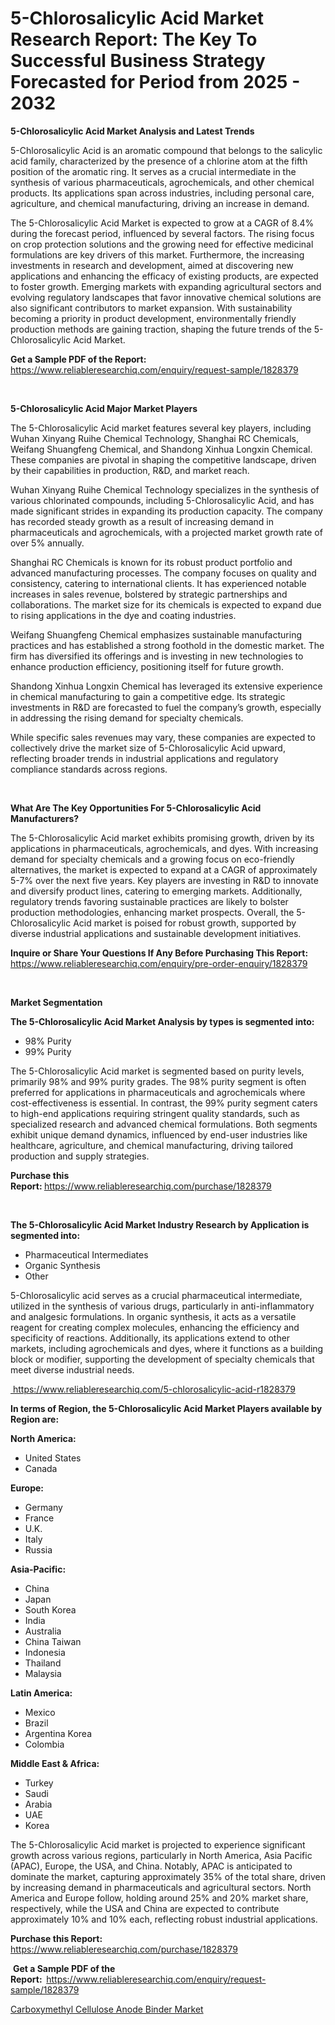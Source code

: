 <p><h1>5-Chlorosalicylic Acid Market Research Report: The Key To Successful Business Strategy Forecasted for Period from 2025 - 2032</h1></p><p><strong>5-Chlorosalicylic Acid Market Analysis and Latest Trends</strong></p>
<p><p>5-Chlorosalicylic Acid is an aromatic compound that belongs to the salicylic acid family, characterized by the presence of a chlorine atom at the fifth position of the aromatic ring. It serves as a crucial intermediate in the synthesis of various pharmaceuticals, agrochemicals, and other chemical products. Its applications span across industries, including personal care, agriculture, and chemical manufacturing, driving an increase in demand.</p><p>The 5-Chlorosalicylic Acid Market is expected to grow at a CAGR of 8.4% during the forecast period, influenced by several factors. The rising focus on crop protection solutions and the growing need for effective medicinal formulations are key drivers of this market. Furthermore, the increasing investments in research and development, aimed at discovering new applications and enhancing the efficacy of existing products, are expected to foster growth. Emerging markets with expanding agricultural sectors and evolving regulatory landscapes that favor innovative chemical solutions are also significant contributors to market expansion. With sustainability becoming a priority in product development, environmentally friendly production methods are gaining traction, shaping the future trends of the 5-Chlorosalicylic Acid Market.</p></p>
<p><strong>Get a Sample PDF of the Report:&nbsp;</strong> <a href="https://www.reliableresearchiq.com/enquiry/request-sample/1828379?utm_campaign=2101&utm_medium=2&utm_source=Github&utm_content=ia&utm_term=03022025&utm_id=5-chlorosalicylic-acid">https://www.reliableresearchiq.com/enquiry/request-sample/1828379</a></p>
<p>&nbsp;</p>
<p><strong>5-Chlorosalicylic Acid Major Market Players</strong></p>
<p><p>The 5-Chlorosalicylic Acid market features several key players, including Wuhan Xinyang Ruihe Chemical Technology, Shanghai RC Chemicals, Weifang Shuangfeng Chemical, and Shandong Xinhua Longxin Chemical. These companies are pivotal in shaping the competitive landscape, driven by their capabilities in production, R&D, and market reach.</p><p>Wuhan Xinyang Ruihe Chemical Technology specializes in the synthesis of various chlorinated compounds, including 5-Chlorosalicylic Acid, and has made significant strides in expanding its production capacity. The company has recorded steady growth as a result of increasing demand in pharmaceuticals and agrochemicals, with a projected market growth rate of over 5% annually.</p><p>Shanghai RC Chemicals is known for its robust product portfolio and advanced manufacturing processes. The company focuses on quality and consistency, catering to international clients. It has experienced notable increases in sales revenue, bolstered by strategic partnerships and collaborations. The market size for its chemicals is expected to expand due to rising applications in the dye and coating industries.</p><p>Weifang Shuangfeng Chemical emphasizes sustainable manufacturing practices and has established a strong foothold in the domestic market. The firm has diversified its offerings and is investing in new technologies to enhance production efficiency, positioning itself for future growth. </p><p>Shandong Xinhua Longxin Chemical has leveraged its extensive experience in chemical manufacturing to gain a competitive edge. Its strategic investments in R&D are forecasted to fuel the company’s growth, especially in addressing the rising demand for specialty chemicals.</p><p>While specific sales revenues may vary, these companies are expected to collectively drive the market size of 5-Chlorosalicylic Acid upward, reflecting broader trends in industrial applications and regulatory compliance standards across regions.</p></p>
<p>&nbsp;</p>
<p><strong>What Are The Key Opportunities For 5-Chlorosalicylic Acid Manufacturers?</strong></p>
<p><p>The 5-Chlorosalicylic Acid market exhibits promising growth, driven by its applications in pharmaceuticals, agrochemicals, and dyes. With increasing demand for specialty chemicals and a growing focus on eco-friendly alternatives, the market is expected to expand at a CAGR of approximately 5-7% over the next five years. Key players are investing in R&D to innovate and diversify product lines, catering to emerging markets. Additionally, regulatory trends favoring sustainable practices are likely to bolster production methodologies, enhancing market prospects. Overall, the 5-Chlorosalicylic Acid market is poised for robust growth, supported by diverse industrial applications and sustainable development initiatives.</p></p>
<p><strong>Inquire or Share Your Questions If Any Before Purchasing This Report:</strong> <a href="https://www.reliableresearchiq.com/enquiry/pre-order-enquiry/1828379?utm_campaign=2101&utm_medium=2&utm_source=Github&utm_content=ia&utm_term=03022025&utm_id=5-chlorosalicylic-acid">https://www.reliableresearchiq.com/enquiry/pre-order-enquiry/1828379</a></p>
<p>&nbsp;</p>
<p><strong>Market Segmentation</strong></p>
<p><strong>The 5-Chlorosalicylic Acid Market Analysis by types is segmented into:</strong></p>
<p><ul><li>98% Purity</li><li>99% Purity</li></ul></p>
<p><p>The 5-Chlorosalicylic Acid market is segmented based on purity levels, primarily 98% and 99% purity grades. The 98% purity segment is often preferred for applications in pharmaceuticals and agrochemicals where cost-effectiveness is essential. In contrast, the 99% purity segment caters to high-end applications requiring stringent quality standards, such as specialized research and advanced chemical formulations. Both segments exhibit unique demand dynamics, influenced by end-user industries like healthcare, agriculture, and chemical manufacturing, driving tailored production and supply strategies.</p></p>
<p><strong>Purchase this Report:&nbsp;</strong><a href="https://www.reliableresearchiq.com/purchase/1828379?utm_campaign=2101&utm_medium=2&utm_source=Github&utm_content=ia&utm_term=03022025&utm_id=5-chlorosalicylic-acid">https://www.reliableresearchiq.com/purchase/1828379</a></p>
<p>&nbsp;</p>
<p><strong>The 5-Chlorosalicylic Acid Market Industry Research by Application is segmented into:</strong></p>
<p><ul><li>Pharmaceutical Intermediates</li><li>Organic Synthesis</li><li>Other</li></ul></p>
<p><p>5-Chlorosalicylic acid serves as a crucial pharmaceutical intermediate, utilized in the synthesis of various drugs, particularly in anti-inflammatory and analgesic formulations. In organic synthesis, it acts as a versatile reagent for creating complex molecules, enhancing the efficiency and specificity of reactions. Additionally, its applications extend to other markets, including agrochemicals and dyes, where it functions as a building block or modifier, supporting the development of specialty chemicals that meet diverse industrial needs.</p></p>
<p><a href="https://www.reliableresearchiq.com/5-chlorosalicylic-acid-r1828379?utm_campaign=2101&utm_medium=2&utm_source=Github&utm_content=ia&utm_term=03022025&utm_id=5-chlorosalicylic-acid">&nbsp;https://www.reliableresearchiq.com/5-chlorosalicylic-acid-r1828379</a></p>
<p><strong>In terms of Region, the 5-Chlorosalicylic Acid Market Players available by Region are:</strong></p>
<p>
    <p> <strong> North America: </strong>
        <ul>
            <li>United States</li>
            <li>Canada</li>
        </ul>
        </p> 
    <p> <strong> Europe: </strong>
        <ul>
            <li>Germany</li>
            <li>France</li>
            <li>U.K.</li>
            <li>Italy</li>
            <li>Russia</li>
        </ul>
        </p> 
    <p> <strong> Asia-Pacific: </strong>
        <ul>
            <li>China</li>
            <li>Japan</li>
            <li>South Korea</li>
            <li>India</li>
            <li>Australia</li>
            <li>China Taiwan</li>
            <li>Indonesia</li>
            <li>Thailand</li>
            <li>Malaysia</li>
        </ul>
        </p> 
    <p> <strong> Latin America: </strong>
        <ul>
            <li>Mexico</li>
            <li>Brazil</li>
            <li>Argentina Korea</li>
            <li>Colombia</li>
        </ul>
        </p> 
    <p> <strong> Middle East & Africa: </strong>
        <ul>
            <li>Turkey</li>
            <li>Saudi</li>
            <li>Arabia</li>
            <li>UAE</li>
            <li>Korea</li>
        </ul>
    </p>
    </p>
<p><p>The 5-Chlorosalicylic Acid market is projected to experience significant growth across various regions, particularly in North America, Asia Pacific (APAC), Europe, the USA, and China. Notably, APAC is anticipated to dominate the market, capturing approximately 35% of the total share, driven by increasing demand in pharmaceuticals and agricultural sectors. North America and Europe follow, holding around 25% and 20% market share, respectively, while the USA and China are expected to contribute approximately 10% and 10% each, reflecting robust industrial applications.</p></p>
<p><strong>Purchase this Report: </strong><a href="https://www.reliableresearchiq.com/purchase/1828379?utm_campaign=2101&utm_medium=2&utm_source=Github&utm_content=ia&utm_term=03022025&utm_id=5-chlorosalicylic-acid">https://www.reliableresearchiq.com/purchase/1828379</a></p>
<p>&nbsp;<strong>Get a Sample PDF of the Report:&nbsp;&nbsp;</strong><a href="https://www.reliableresearchiq.com/enquiry/request-sample/1828379?utm_campaign=2101&utm_medium=2&utm_source=Github&utm_content=ia&utm_term=03022025&utm_id=5-chlorosalicylic-acid">https://www.reliableresearchiq.com/enquiry/request-sample/1828379</a></p>
<p><strong></strong></p>
<p><p><a href="https://github.com/SanjidaMahmud54/Market-Research-Report-List-1/blob/main/carboxymethyl-cellulose-anode-binder-market.md?utm_campaign=2101&utm_medium=2&utm_source=Github&utm_content=ia&utm_term=03022025&utm_id=5-chlorosalicylic-acid">Carboxymethyl Cellulose Anode Binder Market</a></p></p>